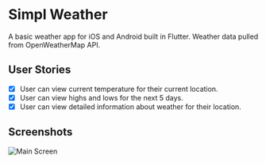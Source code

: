 # Simpl Weather

A basic weather app for iOS and Android built in Flutter.  Weather data pulled from OpenWeatherMap API.

## User Stories

- [X] User can view current temperature for their current location.
- [X] User can view highs and lows for the next 5 days. 
- [X] User can view detailed information about weather for their location.

## Screenshots

<img src='/images/mainview/' title='Main Screen' width='' alt='Main Screen' />

